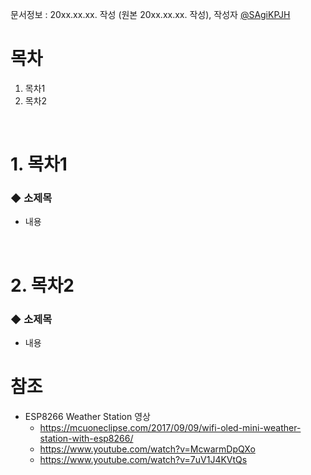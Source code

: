 문서정보 : 20xx.xx.xx. 작성 (원본 20xx.xx.xx. 작성), 작성자 [@SAgiKPJH](https://github.com/SAgiKPJH)

# 목차
1. 목차1
2. 목차2

<br>

# 1. 목차1

### ◆ 소제목
 - 내용
 
<br>

# 2. 목차2

### ◆ 소제목
- 내용


# 참조
- ESP8266 Weather Station 영상
  - https://mcuoneclipse.com/2017/09/09/wifi-oled-mini-weather-station-with-esp8266/
  - https://www.youtube.com/watch?v=McwarmDpQXo
  - https://www.youtube.com/watch?v=7uV1J4KVtQs

